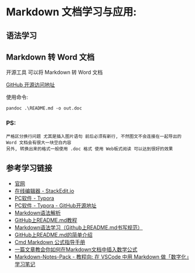 ﻿# Markdown 文档学习与应用:
## 语法学习

## Markdown 转 Word 文档
开源工具 可以将 Markdown 转 Word 文档

[GitHub 开源访问地址](https://github.com/jgm/pandoc)

使用命令:

```shell
pandoc .\README.md -o out.doc
```

### PS:
    严格区分换行问题 尤其是插入图片语句 前后必须有新行, 不然图文不会连接在一起导出的 Word 文档会有很大一块空白内容
    另外, 转换出来的格式一般使用 .doc 格式 使用 Web板式阅读 可以达到很好的效果

## 参考学习链接

* [官网](http://www.markdown.cn/)
* [在线编辑器 - StackEdit.io](https://stackedit.io/)
* [PC软件 - Typora](https://typora.io/)
* [PC软件 - Typora - GitHub开源地址](https://github.com/typora/)
* [Markdown语法解析](https://www.jianshu.com/p/7aec157c395f)
* [GitHub上README.md教程](https://blog.csdn.net/Kaitiren/article/details/38513715)
* [Markdown语法学习（Github上README.md书写规范）](https://blog.csdn.net/brian512/article/details/41310269)
* [GitHub上README.md的简单介绍](https://www.cnblogs.com/shiy/p/6526868.html)
* [Cmd Markdown 公式指导手册](https://www.zybuluo.com/codeep/note/163962)
* [一篇文章教会你如何在Markdown文档中插入数学公式](https://zhuanlan.zhihu.com/p/158156773)
* [Markdown-Notes-Pack - 教程向: 在 VSCode 中用 Markdown 做「数字化」学习笔记](https://zhuanlan.zhihu.com/p/366596107)
